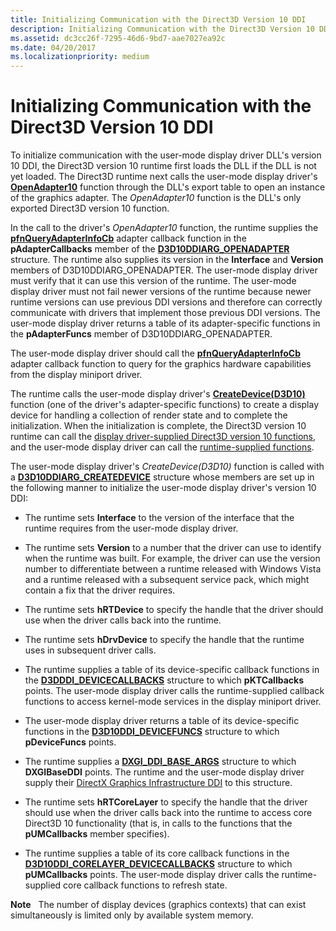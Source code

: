 ```yaml
---
title: Initializing Communication with the Direct3D Version 10 DDI
description: Initializing Communication with the Direct3D Version 10 DDI
ms.assetid: dc3cc26f-7295-46d6-9bd7-aae7027ea92c
ms.date: 04/20/2017
ms.localizationpriority: medium
---
```


# Initializing Communication with the Direct3D Version 10 DDI


To initialize communication with the user-mode display driver DLL's version 10 DDI, the Direct3D version 10 runtime first loads the DLL if the DLL is not yet loaded. The Direct3D runtime next calls the user-mode display driver's [**OpenAdapter10**](https://docs.microsoft.com/windows-hardware/drivers/ddi/d3d10umddi/nc-d3d10umddi-pfnd3d10ddi_openadapter) function through the DLL's export table to open an instance of the graphics adapter. The *OpenAdapter10* function is the DLL's only exported Direct3D version 10 function.

In the call to the driver's *OpenAdapter10* function, the runtime supplies the [**pfnQueryAdapterInfoCb**](https://docs.microsoft.com/windows-hardware/drivers/ddi/d3dumddi/nc-d3dumddi-pfnd3dddi_queryadapterinfocb) adapter callback function in the **pAdapterCallbacks** member of the [**D3D10DDIARG\_OPENADAPTER**](https://docs.microsoft.com/windows-hardware/drivers/ddi/d3d10umddi/ns-d3d10umddi-d3d10ddiarg_openadapter) structure. The runtime also supplies its version in the **Interface** and **Version** members of D3D10DDIARG\_OPENADAPTER. The user-mode display driver must verify that it can use this version of the runtime. The user-mode display driver must not fail newer versions of the runtime because newer runtime versions can use previous DDI versions and therefore can correctly communicate with drivers that implement those previous DDI versions. The user-mode display driver returns a table of its adapter-specific functions in the **pAdapterFuncs** member of D3D10DDIARG\_OPENADAPTER.

The user-mode display driver should call the [**pfnQueryAdapterInfoCb**](https://docs.microsoft.com/windows-hardware/drivers/ddi/d3dumddi/nc-d3dumddi-pfnd3dddi_queryadapterinfocb) adapter callback function to query for the graphics hardware capabilities from the display miniport driver.

The runtime calls the user-mode display driver's [**CreateDevice(D3D10)**](https://docs.microsoft.com/windows-hardware/drivers/ddi/d3d10umddi/nc-d3d10umddi-pfnd3d10ddi_createdevice) function (one of the driver's adapter-specific functions) to create a display device for handling a collection of render state and to complete the initialization. When the initialization is complete, the Direct3D version 10 runtime can call the [display driver-supplied Direct3D version 10 functions](https://docs.microsoft.com/windows-hardware/drivers/ddi/index), and the user-mode display driver can call the [runtime-supplied functions](https://docs.microsoft.com/windows-hardware/drivers/ddi/index).

The user-mode display driver's *CreateDevice(D3D10)* function is called with a [**D3D10DDIARG\_CREATEDEVICE**](https://docs.microsoft.com/windows-hardware/drivers/ddi/d3d10umddi/ns-d3d10umddi-d3d10ddiarg_createdevice) structure whose members are set up in the following manner to initialize the user-mode display driver's version 10 DDI:

-   The runtime sets **Interface** to the version of the interface that the runtime requires from the user-mode display driver.

-   The runtime sets **Version** to a number that the driver can use to identify when the runtime was built. For example, the driver can use the version number to differentiate between a runtime released with Windows Vista and a runtime released with a subsequent service pack, which might contain a fix that the driver requires.

-   The runtime sets **hRTDevice** to specify the handle that the driver should use when the driver calls back into the runtime.

-   The runtime sets **hDrvDevice** to specify the handle that the runtime uses in subsequent driver calls.

-   The runtime supplies a table of its device-specific callback functions in the [**D3DDDI\_DEVICECALLBACKS**](https://docs.microsoft.com/windows-hardware/drivers/ddi/d3dumddi/ns-d3dumddi-_d3dddi_devicecallbacks) structure to which **pKTCallbacks** points. The user-mode display driver calls the runtime-supplied callback functions to access kernel-mode services in the display miniport driver.

-   The user-mode display driver returns a table of its device-specific functions in the [**D3D10DDI\_DEVICEFUNCS**](https://docs.microsoft.com/windows-hardware/drivers/ddi/d3d10umddi/ns-d3d10umddi-d3d10ddi_devicefuncs) structure to which **pDeviceFuncs** points.

-   The runtime supplies a [**DXGI\_DDI\_BASE\_ARGS**](https://docs.microsoft.com/windows-hardware/drivers/ddi/dxgiddi/ns-dxgiddi-dxgi_ddi_base_args) structure to which **DXGIBaseDDI** points. The runtime and the user-mode display driver supply their [DirectX Graphics Infrastructure DDI](directx-graphics-infrastructure-ddi.md) to this structure.

-   The runtime sets **hRTCoreLayer** to specify the handle that the driver should use when the driver calls back into the runtime to access core Direct3D 10 functionality (that is, in calls to the functions that the **pUMCallbacks** member specifies).

-   The runtime supplies a table of its core callback functions in the [**D3D10DDI\_CORELAYER\_DEVICECALLBACKS**](https://docs.microsoft.com/windows-hardware/drivers/ddi/d3d10umddi/ns-d3d10umddi-d3d10ddi_corelayer_devicecallbacks) structure to which **pUMCallbacks** points. The user-mode display driver calls the runtime-supplied core callback functions to refresh state.

**Note**   The number of display devices (graphics contexts) that can exist simultaneously is limited only by available system memory.

 

 

 





